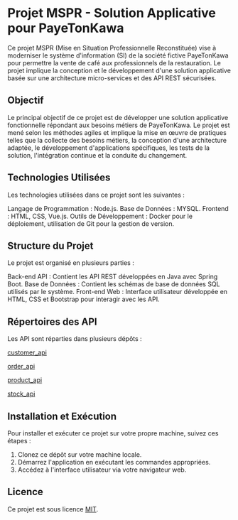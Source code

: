 # Projet MSPR - Solution Applicative pour PayeTonKawa

Ce projet MSPR (Mise en Situation Professionnelle Reconstituée) vise à moderniser le système d'information (SI) de la société fictive PayeTonKawa pour permettre la vente de café aux professionnels de la restauration. Le projet implique la conception et le développement d'une solution applicative basée sur une architecture micro-services et des API REST sécurisées.

## Objectif

Le principal objectif de ce projet est de développer une solution applicative fonctionnelle répondant aux besoins métiers de PayeTonKawa. Le projet est mené selon les méthodes agiles et implique la mise en œuvre de pratiques telles que la collecte des besoins métiers, la conception d'une architecture adaptée, le développement d'applications spécifiques, les tests de la solution, l'intégration continue et la conduite du changement.

## Technologies Utilisées

Les technologies utilisées dans ce projet sont les suivantes :

Langage de Programmation : Node.js.
Base de Données : MYSQL.
Frontend : HTML, CSS, Vue.js.
Outils de Développement : Docker pour le déploiement, utilisation de Git pour la gestion de version.

## Structure du Projet

Le projet est organisé en plusieurs parties :

Back-end API : Contient les API REST développées en Java avec Spring Boot.
Base de Données : Contient les schémas de base de données SQL utilisés par le système.
Front-end Web : Interface utilisateur développée en HTML, CSS et Bootstrap pour interagir avec les API.

## Répertoires des API

Les API sont réparties dans plusieurs dépôts :

[customer_api](https://gitlab.com/l_osaki/customer_api)

[order_api](https://gitlab.com/l_osaki/order_api)

[product_api](https://gitlab.com/l_osaki/product_api)

[stock_api](https://gitlab.com/l_osaki/stock_api)

## Installation et Exécution

Pour installer et exécuter ce projet sur votre propre machine, suivez ces étapes :

1. Clonez ce dépôt sur votre machine locale.
2. Démarrez l'application en exécutant les commandes appropriées.
3. Accédez à l'interface utilisateur via votre navigateur web.


## Licence

Ce projet est sous licence [MIT](LICENSE).
